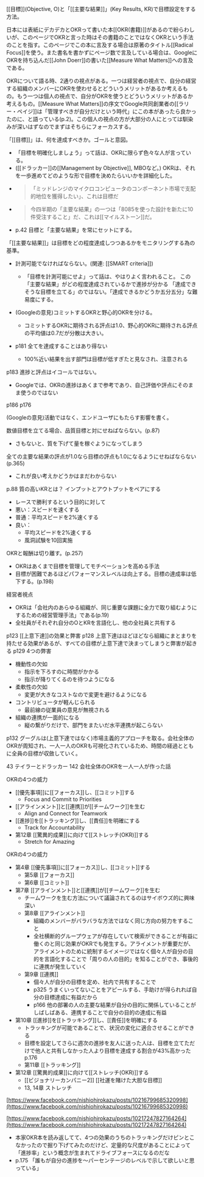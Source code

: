 
[[目標]](Objective, O)と「[[主要な結果]]」(Key Results, KR)で目標設定をする方法。

日本には表紙にデカデカとOKRって書いた本[[OKR(書籍)]]があるので紛らわしいが、このページでOKRと言った時はその書籍のことではなくOKRという手法のことを指す。このページでこの本に言及する場合は原著のタイトル[[Radical Focus]]を使う。また書名を書かずにページ数で言及している場合は、GoogleにOKRを持ち込んだ[[John Doerr]]の書いた[[Measure What Matters]]への言及である。

OKRについて語る時、2通りの視点がある。一つは経営者の視点で、自分の経営する組織のメンバーにOKRを使わせるとどういうメリットがあるか考えるもの。もう一つは個人の視点で、自分がOKRを使うとどういうメリットがあるか考えるもの。[[Measure What Matters]]の序文でGoogle共同創業者の[[ラリー・ペイジ]]は「管理すべきが自分だけという時代」にこの本があったら良かったのに、と語っている(p.2)。この個人の視点の方が大部分の人にとっては馴染みが深いはずなのでまずはそちらにフォーカスする。

「[[目標]]」は、何を達成すべきか。ゴールと意図。
- 「目標を明確化しましょう」って話は、OKRに限らず色々な人が言っている。
- ([[ドラッカー]]の[[Management by Objective]], MBOなど。)
OKRは、それを一歩進めてどのような形で目標を決めたらいいかを詳細化した。
- > 「ミッドレンジのマイクロコンピュータのコンポーネント市場で支配的地位を獲得したい」、これは目標だ
- > 今四半期の「主要な結果」の一つは「8085を使った設計を新たに10件受注すること」だ、これは[[マイルストーン]]だ。
- p.42
目標と「主要な結果」を常にセットにする。

「[[主要な結果]]」は目標をどの程度達成しつつあるかをモニタリングする為の基準。
- 計測可能でなければならない。(関連: [[SMART criteria]])
    - 「目標を計測可能にせよ」って話は、やはりよく言われること。
この「主要な結果」がどの程度達成されているかで進捗が分かる
「達成できそうな目標を立てる」のではない。「達成できるかどうか五分五分」な難易度にする。
- (Googleの意見)コミットするOKRと野心的OKRを分ける。
    - コミットするOKRに期待される評点は1.0、野心的OKRに期待される評点の平均値は0.7だが分散は大きい。

- p181 全てを達成することはあり得ない
    - 100%近い結果を出す部門は目標が低すぎたと見なされ、注意される


p183 進捗と評点はイコールではない。
- Googleでは、OKRの進捗はあくまで参考であり、自己評価や評点にそのまま使うのではない

p186
p176

(Googleの意見)活動ではなく、エンドユーザにもたらす影響を書く。

数値目標を立てる場合、品質目標と対にせねばならない。(p.87)
- さもないと、質を下げて量を稼ぐようになってしまう

全ての主要な結果の評点が1.0なら目標の評点も1.0になるようにせねばならない(p.365)
- これが良い考えかどうかはまだわからない

p.88 質の高いKRとは？ インプットとアウトプットをペアにする
- レースで勝利するという目的に対して
- 悪い：スピードを速くする
- 普通：平均スピードを2%速くする
- 良い：
    - 平均スピードを2%速くする
    - 風洞試験を10回実施


OKRと報酬は切り離す。(p.257)
- OKRはあくまで目標を管理してモチベーションを高める手法
- 目標が困難であるほどパフォーマンスレベルは向上する。目標の達成率は低下する。(p.198)



経営者視点
- OKRは「会社内のあらゆる組織が、同じ重要な課題に全力で取り組むようにするための経営管理手法」である(p.19)
- 全社員がそれぞれ自分のOとKRを言語化し、他の全社員と共有する

p123 [[上意下達]]の効果と弊害
p128 上意下達はほどほどなら組織にまとまりを持たせる効果があるが、すべての目標が上意下達で決まってしまうと弊害が起きる
p129 4つの弊害
- 機動性の欠如
    - 指示を下ろすのに時間がかかる
    - 指示が降りてくるのを待つようになる
- 柔軟性の欠如
    - 変更が大きなコストなので変更を避けるようになる
- コントリビュータが軽んじられる
    - 最前線の従業員の意見が無視される
- 組織の連携が一面的になる
    - 縦の繋がりだけで、部門をまたいだ水平連携が起こらない

p132 グーグルは(上意下達ではなく)市場主義的アプローチを取る。会社全体のOKRが周知され、一人一人のOKRも可視化されているため、時間の経過とともに全員の目標が収斂していく。

43 テイラーとドラッカー
142 会社全体のOKRを一人一人が作った話

OKRの4つの威力
- [[優先事項]]に[[フォーカス]]し、[[コミット]]する
    - Focus and Commit to Priorities
- [[アラインメント]]と[[連携]]が[[チームワーク]]を生む
    - Align and Connect for Teamwork
- [[進捗]]を[[トラッキング]]し、[[責任]]を明確にする
    - Track for Accountability
- 第12章 [[驚異的成果]]に向けて[[ストレッチ(OKR)]]する
    - Stretch for Amazing

OKRの4つの威力
- 第4章 [[優先事項]]に[[フォーカス]]し、[[コミット]]する
    - 第5章 [[フォーカス]]
    - 第6章 [[コミット]]
- 第7章 [[アラインメント]]と[[連携]]が[[チームワーク]]を生む
    - チームワークを生む方法について議論されてるのはサイボウズ的に興味深い
    - 第8章 [[アラインメント]]
        - 組織のメンバーがバラバラな方法ではなく同じ方向の努力をすること
        - 全社横断的グループウェアが存在していて検索ができることが有益に働くのと同じ効果がOKRでも発生する。アライメントが重要だが、アライメントのために統制するイメージではなく個々人が自分の目的を言語化することで「周りの人の目的」を知ることができ、事後的に連携が発生していく
    - 第9章 [[連携]]
        - 個々人が自分の目標を定め、社内で共有することで
        - p325 うまくいってないことをアピールする、手助けが得られれば自分の目標達成に有益だから
        - p166 他の部署の人の主要な結果が自分の目的に関係していることがしばしばある、連携することで自分の目的の達成に有益
- 第10章 [[進捗]]を[[トラッキング]]し、[[責任]]を明確にする
    - トラッキングが可能であることで、状況の変化に適合させることができる
    - 目標を設定してさらに週次の進捗を友人に送った人は、目標を立てただけで他人と共有しなかった人より目標を達成する割合が43%高かった p.176
    - 第11章 [[トラッキング]]
- 第12章 [[驚異的成果]]に向けて[[ストレッチ(OKR)]]する
    - [[ビジョナリーカンパニー2]] [[社運を賭けた大胆な目標]]
    - 13, 14章 ストレッチ

[https://www.facebook.com/nishiohirokazu/posts/10216799685320998](https://www.facebook.com/nishiohirokazu/posts/10216799685320998)

[https://www.facebook.com/nishiohirokazu/posts/10217247827164264](https://www.facebook.com/nishiohirokazu/posts/10217247827164264)
- 本家OKR本を読み返してて、4つの効果のうちのトラッキングだけピンとこなかったので掘り下げてみたのだけど、定量的な尺度があることによって「進捗率」という概念が生まれてドライブフォースになるのだな
- p.175 「誰もが自分の進捗を〜パーセンテージのレベルで示して欲しいと思っている」
